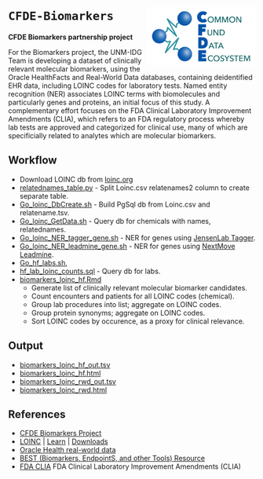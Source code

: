 # `CFDE-Biomarkers` <img align="right" src="/doc/images/cfde_logo.png" height="120">

__CFDE Biomarkers partnership project__

For the Biomarkers project, the UNM-IDG Team is developing a dataset of clinically relevant molecular biomarkers, using the Oracle HealthFacts and Real-World Data databases, containing deidentified EHR data, including LOINC codes for laboratory tests.  Named entity recognition (NER) associates LOINC terms with biomolecules and particularly genes and proteins, an initial focus of this study.  A complementary effort focuses on the FDA Clinical Laboratory Improvement Amendments (CLIA), which refers to an FDA regulatory process whereby lab tests are approved and categorized for clinical use, many of which are specificially related to analytes which are molecular biomarkers.

## Workflow

 * Download LOINC db from [loinc.org](https://loinc.org)
 * [relatednames\_table.py](python/relatednames_table.py) - Split Loinc.csv relatenames2 column to create separate table.
 * [Go\_loinc\_DbCreate.sh](sh/Go_loinc_DbCreate.sh) - Build PgSql db from Loinc.csv and relatename.tsv.
 * [Go\_loinc\_GetData.sh](sh/Go_loinc_GetData.sh) - Query db for chemicals with names, relatednames.
 * [Go\_loinc\_NER\_tagger\_gene.sh](sh/Go_loinc_NER_tagger_gene.sh) - NER for genes using [JensenLab Tagger](https://github.com/larsjuhljensen/tagger).
 * [Go\_loinc\_NER\_leadmine\_gene.sh](sh/Go_loinc_NER_leadmine_gene.sh) - NER for genes using [NextMove Leadmine](https://nextmovesoftware.com/).
 * [Go\_hf\_labs.sh](sh/Go_hf_labs.sh),
 * [hf\_lab\_loinc\_counts.sql](sql/hf_lab_loinc_counts.sql) - Query db for labs.
 * [biomarkers\_loinc\_hf.Rmd](R/biomarkers_loinc_hf.Rmd)
   * Generate list of clinically relevant molecular biomarker candidates.
   * Count encounters and patients for all LOINC codes (chemical).
   * Group lab procedures into list; aggregate on LOINC codes.
   * Group protein synonyms; aggregate on LOINC codes.
   * Sort LOINC codes by occurence, as a proxy for clinical relevance.


## Output

 * [biomarkers\_loinc\_hf\_out.tsv](output/biomarkers_loinc_hf_out.tsv)
 * [biomarkers\_loinc\_hf.html](R/biomarkers_loinc_hf.html)
 * [biomarkers\_loinc\_rwd\_out.tsv](output/biomarkers_loinc_rwd_out.tsv)
 * [biomarkers\_loinc\_rwd.html](R/biomarkers_loinc_rwd.html)

## References

 * [CFDE Biomarkers Project](https://github.com/biomarker-ontology/biomarker-partnership)
 * [LOINC](https://loinc.org/) | [Learn](https://loinc.org/learn/) | [Downloads](https://loinc.org/downloads/)
 * [Oracle Health real-world data](https://www.oracle.com/health/population-health/real-world-data/)
 * [BEST (Biomarkers, EndpointS, and other Tools) Resource](https://www.ncbi.nlm.nih.gov/books/NBK326791/)
 * [FDA CLIA](https://www.fda.gov/medical-devices/ivd-regulatory-assistance/clinical-laboratory-improvement-amendments-clia) FDA Clinical Laboratory Improvement Amendments (CLIA)
